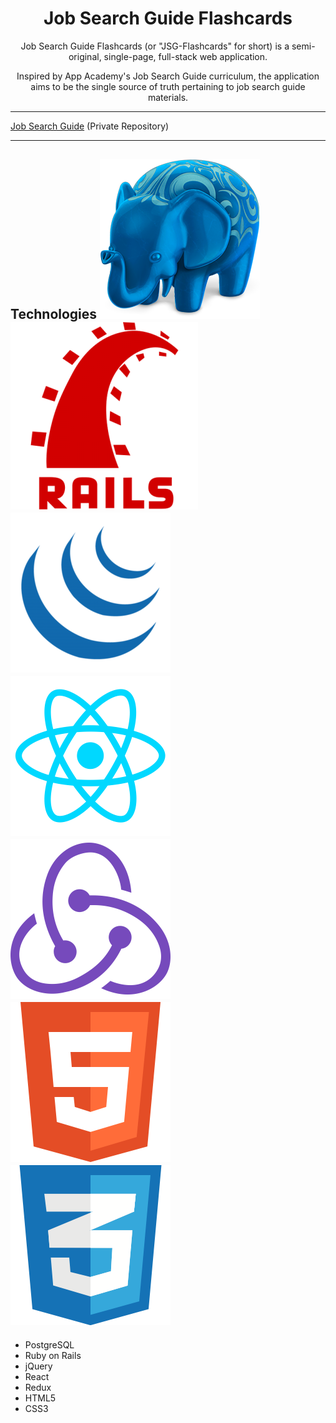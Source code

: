 <h1 align="center"><strong>Job Search Guide Flashcards</strong></h1>

<center>Job Search Guide Flashcards (or "JSG-Flashcards" for short) is a semi-original, single-page, full-stack web application.

Inspired by App Academy's Job Search Guide curriculum, the application aims to be the single source of truth pertaining to job search guide materials.</center>

---

[Job Search Guide](https://github.com/appacademy/job-search-guide) (Private Repository)

---

## Technologies <img src="https://raw.githubusercontent.com/Kelvin-K-Cho/jsg-flashcards/master/images/PostgreSQL.png"> <img src="https://raw.githubusercontent.com/Kelvin-K-Cho/jsg-flashcards/master/images/Rails.png"> <img src="https://raw.githubusercontent.com/Kelvin-K-Cho/jsg-flashcards/master/images/jQuery.png"> <img src="https://raw.githubusercontent.com/Kelvin-K-Cho/jsg-flashcards/master/images/React.png"> <img src="https://raw.githubusercontent.com/Kelvin-K-Cho/jsg-flashcards/master/images/Redux.png"> <img src="https://raw.githubusercontent.com/Kelvin-K-Cho/jsg-flashcards/master/images/HTML5.png"> <img src="https://raw.githubusercontent.com/Kelvin-K-Cho/jsg-flashcards/master/images/CSS3.png">

* PostgreSQL
* Ruby on Rails
* jQuery
* React
* Redux
* HTML5
* CSS3
